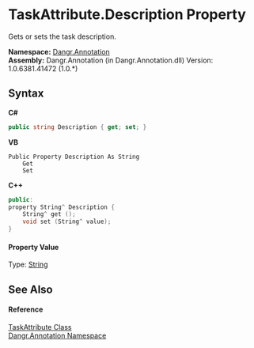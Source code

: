 # TaskAttribute.Description Property 
 

Gets or sets the task description.

**Namespace:**&nbsp;<a href="N_Dangr_Annotation">Dangr.Annotation</a><br />**Assembly:**&nbsp;Dangr.Annotation (in Dangr.Annotation.dll) Version: 1.0.6381.41472 (1.0.*)

## Syntax

**C#**<br />
``` C#
public string Description { get; set; }
```

**VB**<br />
``` VB
Public Property Description As String
	Get
	Set
```

**C++**<br />
``` C++
public:
property String^ Description {
	String^ get ();
	void set (String^ value);
}
```


#### Property Value
Type: <a href="http://msdn2.microsoft.com/en-us/library/s1wwdcbf" target="_blank">String</a>

## See Also


#### Reference
<a href="T_Dangr_Annotation_TaskAttribute">TaskAttribute Class</a><br /><a href="N_Dangr_Annotation">Dangr.Annotation Namespace</a><br />